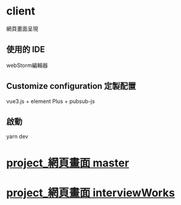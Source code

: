 # client

網頁畫面呈現

## 使用的 IDE

webStorm編輯器

## Customize configuration 定製配置

vue3.js + element Plus + pubsub-js

## 啟動

yarn dev

# [project_網頁畫面 master](https://github.com/LifanC/project_document/blob/master/showWeb.md)
# [project_網頁畫面 interviewWorks](https://github.com/LifanC/project_document/blob/InterviewWorks/showWeb.md)
